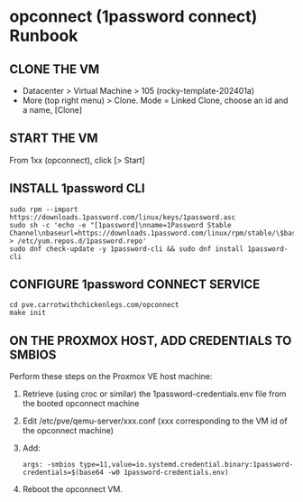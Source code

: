 # opconnect (1password connect) Runbook


## CLONE THE VM

- Datacenter > Virtual Machine > 105 (rocky-template-202401a)
- More (top right menu) > Clone. Mode = Linked Clone, choose an id and a name, [Clone]


## START THE VM

From 1xx (opconnect), click [> Start]


## INSTALL 1password CLI

```
sudo rpm --import https://downloads.1password.com/linux/keys/1password.asc
sudo sh -c 'echo -e "[1password]\nname=1Password Stable Channel\nbaseurl=https://downloads.1password.com/linux/rpm/stable/\$basearch\nenabled=1\ngpgcheck=1\nrepo_gpgcheck=1\ngpgkey=\"https://downloads.1password.com/linux/keys/1password.asc\"" > /etc/yum.repos.d/1password.repo'
sudo dnf check-update -y 1password-cli && sudo dnf install 1password-cli
```


## CONFIGURE 1password CONNECT SERVICE

```
cd pve.carrotwithchickenlegs.com/opconnect
make init
```


## ON THE PROXMOX HOST, ADD CREDENTIALS TO SMBIOS

Perform these steps on the Proxmox VE host machine:

1. Retrieve (using croc or similar) the 1password-credentials.env file from the booted opconnect machine
2. Edit /etc/pve/qemu-server/xxx.conf (xxx corresponding to the VM id of the opconnect machine)
3. Add:
	```
	args: -smbios type=11,value=io.systemd.credential.binary:1password-credentials=$(base64 -w0 1password-credentials.env)
	```

4. Reboot the opconnect VM.
